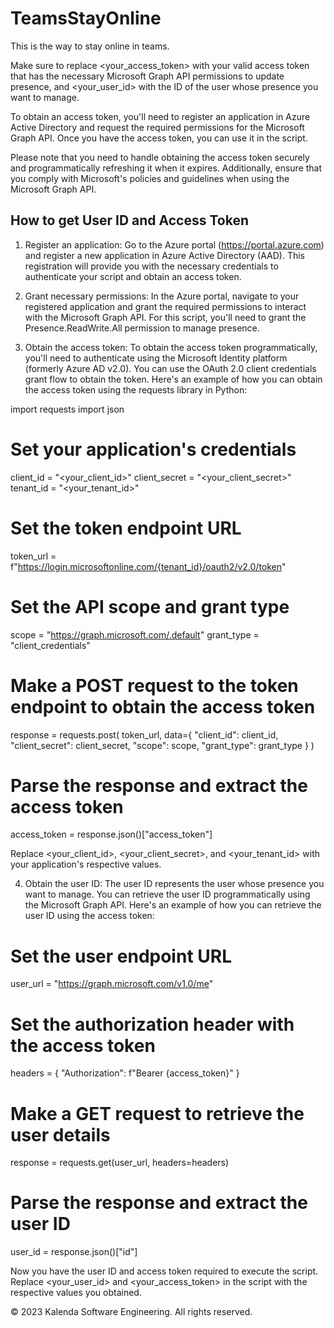 # TeamsStayOnline
This is the way to stay online in teams.

Make sure to replace <your_access_token> with your valid access token that has the necessary Microsoft Graph API permissions to update presence, and <your_user_id> with the ID of the user whose presence you want to manage.

To obtain an access token, you'll need to register an application in Azure Active Directory and request the required permissions for the Microsoft Graph API. Once you have the access token, you can use it in the script.

Please note that you need to handle obtaining the access token securely and programmatically refreshing it when it expires. Additionally, ensure that you comply with Microsoft's policies and guidelines when using the Microsoft Graph API.

## How to get User ID and Access Token

1. Register an application: Go to the Azure portal (https://portal.azure.com) and register a new application in Azure Active Directory (AAD). This registration will provide you with the necessary credentials to authenticate your script and obtain an access token.

2. Grant necessary permissions: In the Azure portal, navigate to your registered application and grant the required permissions to interact with the Microsoft Graph API. For this script, you'll need to grant the Presence.ReadWrite.All permission to manage presence.

3. Obtain the access token: To obtain the access token programmatically, you'll need to authenticate using the Microsoft Identity platform (formerly Azure AD v2.0). You can use the OAuth 2.0 client credentials grant flow to obtain the token. Here's an example of how you can obtain the access token using the requests library in Python:

import requests
import json

# Set your application's credentials
client_id = "<your_client_id>"
client_secret = "<your_client_secret>"
tenant_id = "<your_tenant_id>"

# Set the token endpoint URL
token_url = f"https://login.microsoftonline.com/{tenant_id}/oauth2/v2.0/token"

# Set the API scope and grant type
scope = "https://graph.microsoft.com/.default"
grant_type = "client_credentials"

# Make a POST request to the token endpoint to obtain the access token
response = requests.post(
    token_url,
    data={
        "client_id": client_id,
        "client_secret": client_secret,
        "scope": scope,
        "grant_type": grant_type
    }
)

# Parse the response and extract the access token
access_token = response.json()["access_token"]

Replace <your_client_id>, <your_client_secret>, and <your_tenant_id> with your application's respective values.

4. Obtain the user ID: The user ID represents the user whose presence you want to manage. You can retrieve the user ID programmatically using the Microsoft Graph API. Here's an example of how you can retrieve the user ID using the access token:

# Set the user endpoint URL
user_url = "https://graph.microsoft.com/v1.0/me"

# Set the authorization header with the access token
headers = {
    "Authorization": f"Bearer {access_token}"
}

# Make a GET request to retrieve the user details
response = requests.get(user_url, headers=headers)

# Parse the response and extract the user ID
user_id = response.json()["id"]

Now you have the user ID and access token required to execute the script. Replace <your_user_id> and <your_access_token> in the script with the respective values you obtained.

© 2023 Kalenda Software Engineering. All rights reserved.
